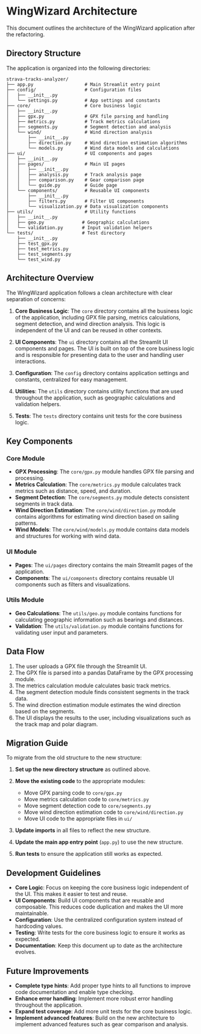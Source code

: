 # WingWizard Architecture

This document outlines the architecture of the WingWizard application after the refactoring.

## Directory Structure

The application is organized into the following directories:

```
strava-tracks-analyzer/
├── app.py                   # Main Streamlit entry point
├── config/                  # Configuration files
│   ├── __init__.py
│   └── settings.py          # App settings and constants
├── core/                    # Core business logic
│   ├── __init__.py
│   ├── gpx.py               # GPX file parsing and handling
│   ├── metrics.py           # Track metrics calculations
│   ├── segments.py          # Segment detection and analysis
│   └── wind/                # Wind direction analysis
│       ├── __init__.py
│       ├── direction.py     # Wind direction estimation algorithms
│       └── models.py        # Wind data models and calculations
├── ui/                      # UI components and pages
│   ├── __init__.py
│   ├── pages/               # Main UI pages
│   │   ├── __init__.py
│   │   ├── analysis.py      # Track analysis page
│   │   ├── comparison.py    # Gear comparison page
│   │   └── guide.py         # Guide page
│   └── components/          # Reusable UI components
│       ├── __init__.py
│       ├── filters.py       # Filter UI components
│       └── visualization.py # Data visualization components
├── utils/                   # Utility functions
│   ├── __init__.py
│   ├── geo.py              # Geographic calculations
│   └── validation.py       # Input validation helpers
└── tests/                  # Test directory
    ├── __init__.py
    ├── test_gpx.py
    ├── test_metrics.py
    ├── test_segments.py
    └── test_wind.py
```

## Architecture Overview

The WingWizard application follows a clean architecture with clear separation of concerns:

1. **Core Business Logic**: The `core` directory contains all the business logic of the application, including GPX file parsing, metrics calculations, segment detection, and wind direction analysis. This logic is independent of the UI and can be reused in other contexts.

2. **UI Components**: The `ui` directory contains all the Streamlit UI components and pages. The UI is built on top of the core business logic and is responsible for presenting data to the user and handling user interactions.

3. **Configuration**: The `config` directory contains application settings and constants, centralized for easy management.

4. **Utilities**: The `utils` directory contains utility functions that are used throughout the application, such as geographic calculations and validation helpers.

5. **Tests**: The `tests` directory contains unit tests for the core business logic.

## Key Components

### Core Module

- **GPX Processing**: The `core/gpx.py` module handles GPX file parsing and processing.
- **Metrics Calculation**: The `core/metrics.py` module calculates track metrics such as distance, speed, and duration.
- **Segment Detection**: The `core/segments.py` module detects consistent segments in track data.
- **Wind Direction Estimation**: The `core/wind/direction.py` module contains algorithms for estimating wind direction based on sailing patterns.
- **Wind Models**: The `core/wind/models.py` module contains data models and structures for working with wind data.

### UI Module

- **Pages**: The `ui/pages` directory contains the main Streamlit pages of the application.
- **Components**: The `ui/components` directory contains reusable UI components such as filters and visualizations.

### Utils Module

- **Geo Calculations**: The `utils/geo.py` module contains functions for calculating geographic information such as bearings and distances.
- **Validation**: The `utils/validation.py` module contains functions for validating user input and parameters.

## Data Flow

1. The user uploads a GPX file through the Streamlit UI.
2. The GPX file is parsed into a pandas DataFrame by the GPX processing module.
3. The metrics calculation module calculates basic track metrics.
4. The segment detection module finds consistent segments in the track data.
5. The wind direction estimation module estimates the wind direction based on the segments.
6. The UI displays the results to the user, including visualizations such as the track map and polar diagram.

## Migration Guide

To migrate from the old structure to the new structure:

1. **Set up the new directory structure** as outlined above.
2. **Move the existing code** to the appropriate modules:
   - Move GPX parsing code to `core/gpx.py`
   - Move metrics calculation code to `core/metrics.py`
   - Move segment detection code to `core/segments.py`
   - Move wind direction estimation code to `core/wind/direction.py`
   - Move UI code to the appropriate files in `ui/`

3. **Update imports** in all files to reflect the new structure.
4. **Update the main app entry point** (`app.py`) to use the new structure.
5. **Run tests** to ensure the application still works as expected.

## Development Guidelines

- **Core Logic**: Focus on keeping the core business logic independent of the UI. This makes it easier to test and reuse.
- **UI Components**: Build UI components that are reusable and composable. This reduces code duplication and makes the UI more maintainable.
- **Configuration**: Use the centralized configuration system instead of hardcoding values.
- **Testing**: Write tests for the core business logic to ensure it works as expected.
- **Documentation**: Keep this document up to date as the architecture evolves.

## Future Improvements

- **Complete type hints**: Add proper type hints to all functions to improve code documentation and enable type checking.
- **Enhance error handling**: Implement more robust error handling throughout the application.
- **Expand test coverage**: Add more unit tests for the core business logic.
- **Implement advanced features**: Build on the new architecture to implement advanced features such as gear comparison and analysis.